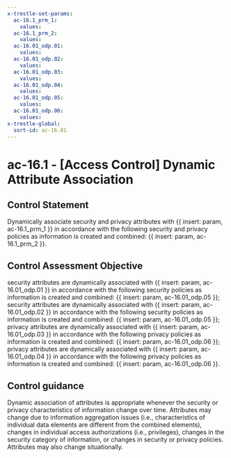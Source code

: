 ```yaml
---
x-trestle-set-params:
  ac-16.1_prm_1:
    values:
  ac-16.1_prm_2:
    values:
  ac-16.01_odp.01:
    values:
  ac-16.01_odp.02:
    values:
  ac-16.01_odp.03:
    values:
  ac-16.01_odp.04:
    values:
  ac-16.01_odp.05:
    values:
  ac-16.01_odp.06:
    values:
x-trestle-global:
  sort-id: ac-16.01
---
```


# ac-16.1 - \[Access Control\] Dynamic Attribute Association

## Control Statement

Dynamically associate security and privacy attributes with {{ insert: param, ac-16.1_prm_1 }} in accordance with the following security and privacy policies as information is created and combined: {{ insert: param, ac-16.1_prm_2 }}.

## Control Assessment Objective

security attributes are dynamically associated with {{ insert: param, ac-16.01_odp.01 }} in accordance with the following security policies as information is created and combined: {{ insert: param, ac-16.01_odp.05 }};
security attributes are dynamically associated with {{ insert: param, ac-16.01_odp.02 }} in accordance with the following security policies as information is created and combined: {{ insert: param, ac-16.01_odp.05 }};
privacy attributes are dynamically associated with {{ insert: param, ac-16.01_odp.03 }} in accordance with the following privacy policies as information is created and combined: {{ insert: param, ac-16.01_odp.06 }};
privacy attributes are dynamically associated with {{ insert: param, ac-16.01_odp.04 }} in accordance with the following privacy policies as information is created and combined: {{ insert: param, ac-16.01_odp.06 }}.

## Control guidance

Dynamic association of attributes is appropriate whenever the security or privacy characteristics of information change over time. Attributes may change due to information aggregation issues (i.e., characteristics of individual data elements are different from the combined elements), changes in individual access authorizations (i.e., privileges), changes in the security category of information, or changes in security or privacy policies. Attributes may also change situationally.
